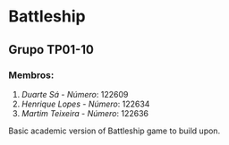 # Battleship

## Grupo TP01-10

### Membros:
1. *Duarte Sá* - *Número*: 122609
2. *Henrique Lopes* - *Número*: 122634
3. *Martim Teixeira* - *Número*: 122636
 
Basic academic version of Battleship game to build upon.
